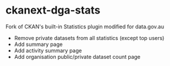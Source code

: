 # ckanext-dga-stats

Fork of CKAN's built-in Statistics plugin modified for data.gov.au

* Remove private datasets from all statistics (except top users)
* Add summary page
* Add activity summary page
* Add organisation public/private dataset count page
